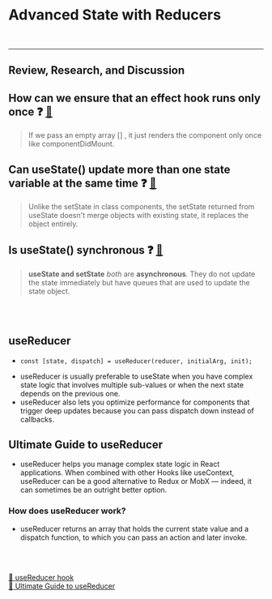 # Advanced State with Reducers

<br><hr>

## Review, Research, and Discussion

## How can we ensure that an effect hook runs only once ❓ [📁](https://gosink.in/react-js-how-to-render-useeffect-only-once/)

> If we pass an empty array [] , it just renders the component only once like componentDidMount.

## Can useState() update more than one state variable at the same time ❓ [📁](https://stackoverflow.com/questions/53574614/multiple-calls-to-state-updater-from-usestate-in-component-causes-multiple-re-re#:~:text=You%20could%20combine%20the%20loading,it%20replaces%20the%20object%20entirely.)

> Unlike the setState in class components, the setState returned from useState doesn't merge objects with existing state, it replaces the object entirely.

## Is useState() synchronous ❓ [📁](https://www.linkedin.com/pulse/provide-callback-usestate-hook-like-setstate-saransh-kataria/)

> **useState and setState** _both_ are **asynchronous**. They do not update the state immediately but have queues that are used to update the state object.

<!-- <br>
<br> -->

<!-- #### useState -->

<!-- ![]() -->

<br>
<br>

## useReducer

- `const [state, dispatch] = useReducer(reducer, initialArg, init);`

* useReducer is usually preferable to useState when you have complex state logic that involves multiple sub-values or when the next state depends on the previous one.
* useReducer also lets you optimize performance for components that trigger deep updates because you can pass dispatch down instead of callbacks.

## Ultimate Guide to useReducer

- useReducer helps you manage complex state logic in React applications. When combined with other Hooks like useContext, useReducer can be a good alternative to Redux or MobX — indeed, it can sometimes be an outright better option.

### How does useReducer work?

- useReducer returns an array that holds the current state value and a dispatch function, to which you can pass an action and later invoke.

<br>
<br>

[📁 useReducer hook ](https://reactjs.org/docs/hooks-reference.html#usereducer) <br>
[📁 Ultimate Guide to useReducer ](https://blog.logrocket.com/guide-to-react-usereducer-hook/) <br>
